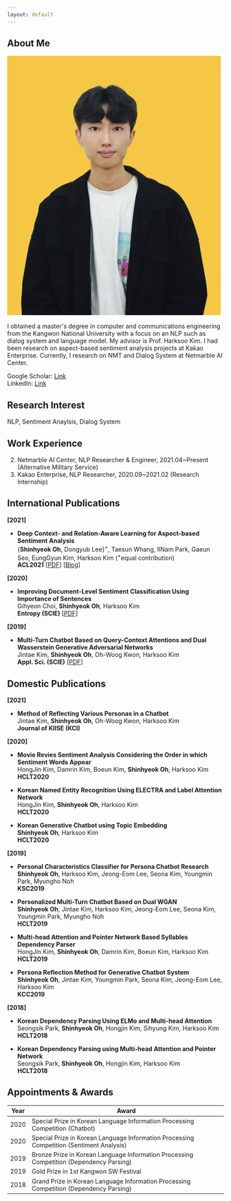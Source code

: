 ```yaml
---
layout: default
---
```


## About Me

<img class="profile-picture" src="profile.jpg">

I obtained a master's degree in computer and communications engineering from the Kangwon National University with a focus on an NLP such as dialog system and language model. My advisor is Prof. Harksoo Kim. I had been research on aspect-based sentiment analysis projects at Kakao Enterprise. Currently, I research on NMT and Dialog System at Netmarble AI Center.

Google Scholar: [Link](https://scholar.google.co.kr/citations?user=H6BKgo8AAAAJ&hl=ko)<br>
LinkedIn: [Link](https://kr.linkedin.com/in/shinhyeok-oh-5082b51a8) <br>

## Research Interest

NLP, Sentiment Anaylsis, Dialog System

## Work Experience

2. Netmarble AI Center, NLP Researcher & Engineer, 2021.04~Present (Alternative Military Service)
1. Kakao Enterprise, NLP Researcher, 2020.09~2021.02 (Research Internship)

## International Publications

**[2021]**

- **Deep Context- and Relation-Aware Learning for Aspect-based Sentiment Analysis** <br>
{**Shinhyeok Oh**, Dongyub Lee}<sup>+</sup>, Taesun Whang, IlNam Park, Gaeun Seo, EungGyun Kim, Harksoo Kim (<sup>+</sup>equal contribution) <br>
**ACL2021** [[PDF](https://aclanthology.org/2021.acl-short.63/)] [[Blog](https://kakaoenterprise.github.io/papers/acl-ijcnlp2021-dcran)] <br>

**[2020]**

- **Improving Document-Level Sentiment Classification Using Importance of Sentences** <br>
Gihyeon Choi, **Shinhyeok Oh**, Harksoo Kim <br>
**Entropy (SCIE)** [[PDF](https://arxiv.org/abs/2103.05167)] <br>

**[2019]**

- **Multi-Turn Chatbot Based on Query-Context Attentions and Dual Wasserstein Generative Adversarial Networks** <br>
Jintae Kim, **Shinhyeok Oh**, Oh-Woog Kwon, Harksoo Kim <br>
**Appl. Sci. (SCIE)** [[PDF](https://www.mdpi.com/2076-3417/9/18/3908)] <br>

## Domestic Publications

**[2021]**

- **Method of Reflecting Various Personas in a Chatbot** <br>
Jintae Kim, **Shinhyeok Oh**, Oh-Woog Kwon, Harksoo Kim <br>
**Journal of KIISE (KCI)** <br>

**[2020]**

- **Movie Revies Sentiment Analysis Considering the Order in which Sentiment Words Appear** <br>
HongJin Kim, Damrin Kim, Boeun Kim, **Shinhyeok Oh**, Harksoo Kim <br>
**HCLT2020** <br>

- **Korean Named Entity Recognition Using ELECTRA and Label Attention Network** <br>
HongJin Kim, **Shinhyeok Oh**, Harksoo Kim <br>
**HCLT2020** <br>

- **Korean Generative Chatbot using Topic Embedding** <br>
**Shinhyeok Oh**, Harksoo Kim <br>
**HCLT2020** <br>

**[2019]**

- **Personal Characteristics Classifier for Persona Chatbot Research** <br>
**Shinhyeok Oh**, Harksoo Kim, Jeong-Eom Lee, Seona Kim, Youngmin Park, Myungho Noh <br>
**KSC2019** <br>

- **Personalized Multi-Turn Chatbot Based on Dual WGAN** <br>
**Shinhyeok Oh**, Jintae Kim, Harksoo Kim, Jeong-Eom Lee, Seona Kim, Youngmin Park, Myungho Noh <br>
**HCLT2019** <br>

- **Multi-head Attention and Pointer Network Based Syllables Dependency Parser** <br>
HongJin Kim, **Shinhyeok Oh**, Damrin Kim, Boeun Kim, Harksoo Kim <br>
**HCLT2019** <br>

- **Persona Reflection Method for Generative Chatbot System** <br>
**Shinhyeok Oh**, Jintae Kim, Youngmin Park, Seona Kim, Jeong-Eom Lee, Harksoo Kim <br>
**KCC2019** <br>

**[2018]**

- **Korean Dependency Parsing Using ELMo and Multi-head Attention** <br>
Seongsik Park, **Shinhyeok Oh**, Hongjin Kim, Sihyung Kim, Harksoo Kim <br>
**HCLT2018** <br>

- **Korean Dependency Parsing using Multi-head Attention and Pointer Network** <br>
Seongsik Park, **Shinhyeok Oh**, Hongjin Kim, Harksoo Kim <br>
**HCLT2018** <br>


## Appointments & Awards

Year | Award 
-----|-------
2020 | Special Prize in Korean Language Information Processing Competition (Chatbot)
2020 | Special Prize in Korean Language Information Processing Competition (Sentiment Analysis)
2019 | Bronze Prize in Korean Language Information Processing Competition (Dependency Parsing)
2019 | Gold Prize in 1st Kangwon SW Festival
2018 | Grand Prize in Korean Language Information Processing Competition (Dependency Parsing)
